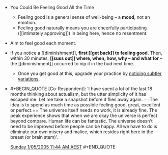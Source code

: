 - You Could Be Feeling Good All the Time
	- Feeling good is a general sense of well-being – a **mood**, not an emotion.
	- Feeling good naturally means you are cheerfully participating ([[intimately approving]]) in being here, hence no resentment.
- Aim to feel good each moment.
- If you notice a [[diminishment]], **first [[get back]] to feeling good**. Then, within 30 minutes, **[[suss out]] where, when, how, why – and what for** – the [[diminishment]] occurred to nip it in the bud next time.
	- Once you get good at this, upgrade your practice by [noticing subtler variations](((682d28ca-238d-41ab-8f17-2f1a421d6692))).
- #+BEGIN_QUOTE
  [Co-Respondent]: ‘I have spent a lot of the last 18 months thinking about actualism, but the utter simplicity of it has escaped me. Let me take a snapshot before it flies away again. ==The idea is to spend as much time as possible feeling good, great, excellent or perfect.== The universe itself needs no work, it is already fine. The peak experience shows that when we are okay the universe is perfect beyond compare. Human life can be fantastic. The universe doesn’t need to be improved before people can be happy. All we have to do is eliminate our own misery and malice, which resides right here in the breast (or brain stem)’. 
  
  [Sunday 1/05/2005 11:44 AM AEST](https://actualfreedom.com.au/richard/selectedcorrespondence/sc-method5.htm)
  #+END_QUOTE